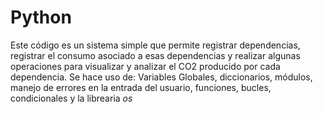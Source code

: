 # Python

Este código es un sistema simple que permite registrar dependencias, registrar el consumo asociado a esas dependencias y realizar algunas operaciones para visualizar y analizar el CO2 producido por cada dependencia. Se hace uso de:
Variables Globales, diccionarios, módulos, manejo de errores en la entrada del usuario, funciones, bucles, condicionales y la librearia *os*
